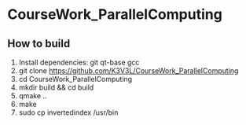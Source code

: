 # CourseWork_ParallelComputing
## How to build

1. Install dependencies: git qt-base gcc
2. git clone https://github.com/K3V3L/CourseWork_ParallelComputing
3. cd CourseWork_ParallelComputing
4. mkdir build && cd build
5. qmake ..
6. make 
7. sudo cp invertedindex /usr/bin